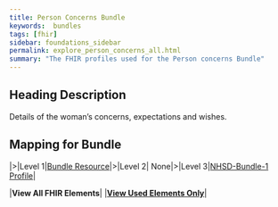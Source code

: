 ```yaml
---
title: Person Concerns Bundle
keywords:  bundles
tags: [fhir]
sidebar: foundations_sidebar
permalink: explore_person_concerns_all.html
summary: "The FHIR profiles used for the Person concerns Bundle"
---
```


## Heading Description ##
Details of the woman’s concerns, expectations and wishes.

## Mapping for Bundle ##

|>|Level 1|[Bundle Resource](http://hl7.org/fhir/stu3/bundle.html)|>|Level 2| None|>|Level 3|[NHSD-Bundle-1 Profile](http://xxx)|

|**View All FHIR Elements**|    |**[View Used Elements Only](explore_person_concerns_all.html#mapping-for-bundle)**| 
